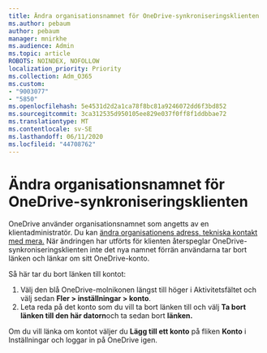 ```yaml
---
title: Ändra organisationsnamnet för OneDrive-synkroniseringsklienten
ms.author: pebaum
author: pebaum
manager: mnirkhe
ms.audience: Admin
ms.topic: article
ROBOTS: NOINDEX, NOFOLLOW
localization_priority: Priority
ms.collection: Adm_O365
ms.custom:
- "9003077"
- "5850"
ms.openlocfilehash: 5e4531d2d2a1ca78f8bc81a9246072dd6f3bd852
ms.sourcegitcommit: 3ca312535d950105ee829e037f0ff8f1ddbbae72
ms.translationtype: MT
ms.contentlocale: sv-SE
ms.lasthandoff: 06/11/2020
ms.locfileid: "44708762"
---
```

# <a name="change-the-organization-name-for-the-onedrive-sync-client"></a>Ändra organisationsnamnet för OneDrive-synkroniseringsklienten

OneDrive använder organisationsnamnet som angetts av en klientadministratör.  Du kan [ändra organisationens adress, tekniska kontakt med mera.](https://docs.microsoft.com/microsoft-365/admin/manage/change-address-contact-and-more) När ändringen har utförts för klienten återspeglar OneDrive-synkroniseringsklienten inte det nya namnet förrän användarna tar bort länken och länkar om sitt OneDrive-konto.

Så här tar du bort länken till kontot:

1. Välj den blå OneDrive-molnikonen längst till höger i Aktivitetsfältet och välj sedan **Fler > inställningar > konto**.
2. Leta reda på det konto som du vill ta bort länken till och välj **Ta bort länken till den här datorn**och ta sedan bort **länken.**

Om du vill länka om kontot väljer du **Lägg till ett konto** på fliken **Konto** i Inställningar och loggar in på OneDrive igen.